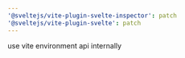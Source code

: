 ```yaml
---
'@sveltejs/vite-plugin-svelte-inspector': patch
'@sveltejs/vite-plugin-svelte': patch
---
```


use vite environment api internally
